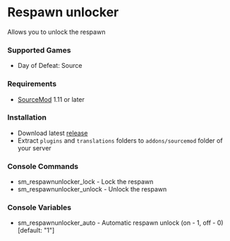 # Respawn unlocker

Allows you to unlock the respawn

### Supported Games

* Day of Defeat: Source

### Requirements

* [SourceMod](https://www.sourcemod.net) 1.11 or later

### Installation

* Download latest [release](https://github.com/dronelektron/respawn-unlocker/releases)
* Extract `plugins` and `translations` folders to `addons/sourcemod` folder of your server

### Console Commands

* sm_respawnunlocker_lock - Lock the respawn
* sm_respawnunlocker_unlock - Unlock the respawn

### Console Variables

* sm_respawnunlocker_auto - Automatic respawn unlock (on - 1, off - 0) [default: "1"]
